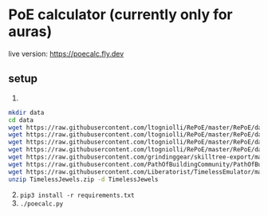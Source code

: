 # PoE calculator (currently only for auras)

live version: https://poecalc.fly.dev

## setup

1.
```sh
mkdir data
cd data
wget https://raw.githubusercontent.com/ltogniolli/RePoE/master/RePoE/data/gems.json
wget https://raw.githubusercontent.com/ltogniolli/RePoE/master/RePoE/data/stat_translations/aura_skill.json
wget https://raw.githubusercontent.com/ltogniolli/RePoE/master/RePoE/data/stat_translations/curse_skill.json
wget https://raw.githubusercontent.com/ltogniolli/RePoE/master/RePoE/data/stat_translations/passive_skill.json
wget https://raw.githubusercontent.com/grindinggear/skilltree-export/master/data.json -O skill_tree.json
wget https://raw.githubusercontent.com/PathOfBuildingCommunity/PathOfBuilding/dev/src/Data/LegionPassives.lua
wget https://raw.githubusercontent.com/Liberatorist/TimelessEmulator/master/TimelessEmulator/Build/Output/TimelessJewels/TimelessJewels.zip
unzip TimelessJewels.zip -d TimelessJewels
```
2. `pip3 install -r requirements.txt`
3. `./poecalc.py`

